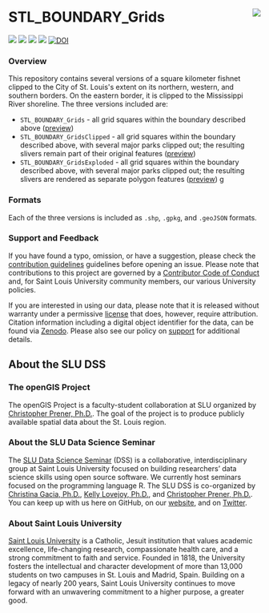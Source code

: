 # STL_BOUNDARY_Grids <img src="https://slu-dss.github.io/img/gisLogoSm.png" align="right" />

[![](https://img.shields.io/badge/extent-st.%20louis%20city-red.svg)](https://github.com/slu-openGIS/STL_BOUNDARY_Grids/)
[![](https://img.shields.io/github/release/slu-openGIS/STL_BOUNDARY_Grids.svg?label=version)](https://github.com/slu-openGIS/STL_BOUNDARY_Grids/releases)
[![](https://img.shields.io/github/last-commit/slu-openGIS/STL_BOUNDARY_Grids.svg)](https://github.com/slu-openGIS/STL_BOUNDARY_Grids/commits/master)
[![](https://img.shields.io/github/repo-size/slu-openGIS/STL_BOUNDARY_Grids.svg)](https://github.com/slu-openGIS/STL_BOUNDARY_Grids/)
[![DOI](https://zenodo.org/badge/172266208.svg)](https://zenodo.org/badge/latestdoi/172266208)

### Overview
This repository contains several versions of a square kilometer fishnet clipped to the City of St. Louis's extent on its northern, western, and southern borders. On the eastern border, it is clipped to the Mississippi River shoreline. The three versions included are:

* `STL_BOUNDARY_Grids` - all grid squares within the boundary described above ([preview](STL_BOUNDARY_Grids/geoJSON/STL_BOUNDARY_Grids.geoJSON))
* `STL_BOUNDARY_GridsClipped` - all grid squares within the boundary described above, with several major parks clipped out; the resulting slivers remain part of their original features ([preview](STL_BOUNDARY_GridsClipped/geoJSON/STL_BOUNDARY_GridsClipped.geoJSON))
* `STL_BOUNDARY_GridsExploded` - all grid squares within the boundary described above, with several major parks clipped out; the resulting slivers are rendered as separate polygon features ([preview](STL_BOUNDARY_GridsExploded/geoJSON/STL_BOUNDARY_GridsExploded.geoJSON))
g
### Formats
Each of the three versions is included as `.shp`, `.gpkg`, and `.geoJSON` formats.

### Support and Feedback
If you have found a typo, omission, or have a suggestion, please check the [contribution guidelines](.github/CONTRIBUTING.md) guidelines before opening an issue. Please note that contributions to this project are governed by a [Contributor Code of Conduct](.github/CODE_OF_CONDUCT.md) and, for Saint Louis University community members, our various University policies.

If you are interested in using our data, please note that it is released without warranty under a permissive [license](LICENSE) that does, however, require attribution. Citation information including a digital object identifier for the data, can be found via [Zenodo](https://zenodo.org/record/1214213). Please also see our policy on [support](.github/SUPPORT.md) for additional details.

## About the SLU DSS
### The openGIS Project
The openGIS Project is a faculty-student collaboration at SLU organized by [Christopher Prener, Ph.D.](mailto:chris.prener@slu.edu}). The goal of the project is to produce publicly available spatial data about the St. Louis region.

### About the SLU Data Science Seminar
The [SLU Data Science Seminar](https://slu-dss.githb.io) (DSS) is a collaborative, interdisciplinary group at Saint Louis University focused on building researchers’ data science skills using open source software. We currently host seminars focused on the programming language R. The SLU DSS is co-organized by [Christina Gacia, Ph.D.](mailto:christina.garcia@slu.edu), [Kelly Lovejoy, Ph.D.](mailto:kelly.lovejoy@slu.edu@slu.edu), and [Christopher Prener, Ph.D.](mailto:chris.prener@slu.edu}). You can keep up with us here on GitHub, on our [website](https://slu-dss.githb.io), and on [Twitter](https://twitter.com/SLUDSS).

### About Saint Louis University
[Saint Louis University](http://wwww.slu.edu) is a Catholic, Jesuit institution that values academic excellence, life-changing research, compassionate health care, and a strong commitment to faith and service. Founded in 1818, the University fosters the intellectual and character development of more than 13,000 students on two campuses in St. Louis and Madrid, Spain. Building on a legacy of nearly 200 years, Saint Louis University continues to move forward with an unwavering commitment to a higher purpose, a greater good.
